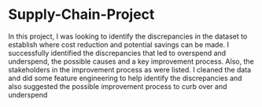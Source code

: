 # Supply-Chain-Project
In this project, I was looking to identify the discrepancies in the dataset to establish where cost reduction and potential savings can be made. I successfully identified the discrepancies that led to overspend and underspend, the possible causes and a key improvement process. Also, the stakeholders in the improvement process as were listed.
I cleaned the data and did some feature engineering to help identify the discrepancies and also suggested the possible improvement process to curb over and underspend
